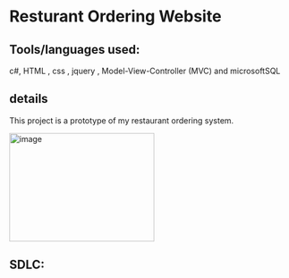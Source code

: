 # Resturant Ordering Website

## Tools/languages used:
c#,  HTML , css , jquery , Model-View-Controller (MVC) and microsoftSQL

## details
This project is a prototype of my restaurant ordering system.


<img width="259" height="194" alt="image" src="https://github.com/user-attachments/assets/73419607-f17f-4f61-8c5b-eeec4e3e7d32" />

## SDLC:
